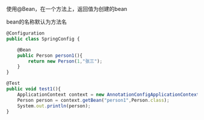 使用@Bean，在一个方法上，返回值为创建的bean

bean的名称默认为方法名

```javascript
@Configuration
public class SpringConfig {

    @Bean
    public Person person1(){
        return new Person(1,"张三");
    }
}
```



```javascript
@Test
public void test1(){
    ApplicationContext context = new AnnotationConfigApplicationContext(SpringConfig.class);
    Person person = context.getBean("person1",Person.class);
    System.out.println(person);
}
```


